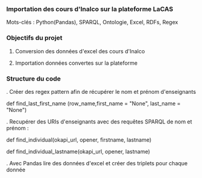 ### Importation des cours d'Inalco sur la plateforme LaCAS ###

Mots-clés : Python(Pandas), SPARQL, Ontologie, Excel, RDFs, Regex

### Objectifs du projet ####
1. Conversion des données d'excel des cours d'Inalco

2. Importation données convertes sur la plateforme

### Structure du code ####

. Créer des regex pattern afin de récupérer le nom et prénom d'enseignants

  def find_last_first_name (row_name,first_name = "None", last_name = "None")


. Recupérer des URIs d'enseignants avec des requêtes SPARQL de nom et prénom  : 

  def find_individual(okapi_url, opener, firstname, lastname) 

  def find_individual_lastname(okapi_url, opener, lastname)


. Avec Pandas lire des données d'excel et créer des triplets pour chaque donnée



